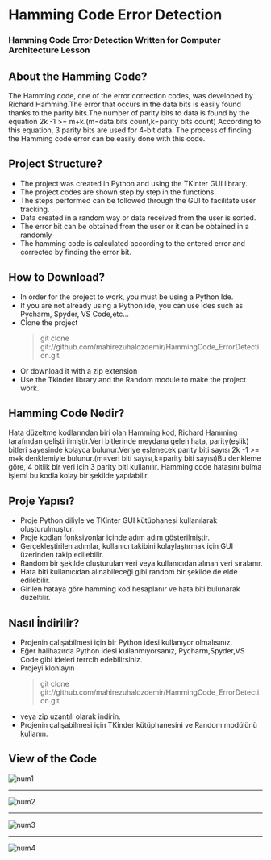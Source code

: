 # Hamming Code Error Detection
### Hamming Code Error Detection Written for Computer Architecture Lesson

 ## About the Hamming Code?
 The Hamming code, one of the error correction codes, was developed by Richard Hamming.The error that occurs in the data bits is easily found thanks to the parity bits.The number of parity bits to data is found by the equation 2k -1 >= m+k.(m=data bits count,k=parity bits count) According to this equation, 3 parity bits are used for 4-bit data. The process of finding the Hamming code error can be easily done with this code.
 
 ## Project Structure?
+ The project was created in Python and using the TKinter GUI library.
+ The project codes are shown step by step in the functions.
+ The steps performed can be followed through the GUI to facilitate user tracking.
+ Data created in a random way or data received from the user is sorted.
+ The error bit can be obtained from the user or it can be obtained in a randomly
+ The hamming code is calculated according to the entered error and corrected by finding the error bit.
 
## How to Download?
+ In order for the project to work, you must be using a Python Ide.
 + If you are not already using a Python ide, you can use ides such as Pycharm, Spyder, VS Code,etc... 
+ Clone the project
  > git clone git://github.com/mahirezuhalozdemir/HammingCode_ErrorDetection.git
+ Or download it with a zip extension
+ Use the Tkinder library and the Random module to make the project work.




## Hamming Code Nedir?
Hata düzeltme kodlarından biri olan Hamming kod, Richard Hamming tarafından geliştirilmiştir.Veri bitlerinde meydana gelen hata, parity(eşlik) bitleri sayesinde kolayca bulunur.Veriye eşlenecek parity biti sayısı 2k -1 >= m+k denklemiyle bulunur.(m=veri biti sayısı,k=parity biti sayısı)Bu denkleme göre, 4 bitlik bir veri için 3 parity biti kullanılır. Hamming code hatasını bulma işlemi bu kodla kolay bir şekilde yapılabilir.  

## Proje Yapısı?
+ Proje Python diliyle ve TKinter GUI kütüphanesi kullanılarak oluşturulmuştur.
+ Proje kodları fonksiyonlar içinde adım adım gösterilmiştir.
+ Gerçekleştirilen adımlar, kullanıcı takibini kolaylaştırmak için GUI üzerinden takip edilebilir.
+ Random bir şekilde oluşturulan veri veya kullanıcıdan alınan veri sıralanır. 
+ Hata biti kullanıcıdan alınabileceği gibi random bir şekilde de elde edilebilir.
+ Girilen hataya göre hamming kod hesaplanır ve hata biti bulunarak düzeltilir.
 
## Nasıl İndirilir?
+ Projenin çalışabilmesi için bir Python idesi kullanıyor olmalısınız.
 + Eğer halihazırda Python idesi kullanmıyorsanız, Pycharm,Spyder,VS Code gibi ideleri terrcih edebilirsiniz. 
+ Projeyi klonlayın
  > git clone git://github.com/mahirezuhalozdemir/HammingCode_ErrorDetection.git
+ veya zip uzantılı olarak indirin.
+ Projenin çalışabilmesi için TKinder kütüphanesini ve Random modülünü kullanın.
 

 ## View of the Code


![num1](https://user-images.githubusercontent.com/73248614/172059099-adc3b897-a529-4588-89f5-77dcc29e2344.jpg)
___
![num2](https://user-images.githubusercontent.com/73248614/172059162-b1a6ba21-78cc-4a49-b0ab-10231abab2e1.jpg)
___
![num3](https://user-images.githubusercontent.com/73248614/172059171-fa6efcd3-6216-4506-b0ed-8b31d6ddbbb1.jpg)
___
![num4](https://user-images.githubusercontent.com/73248614/172059173-2a03d9d2-a19f-4f96-8269-92f02a309bec.jpg)

